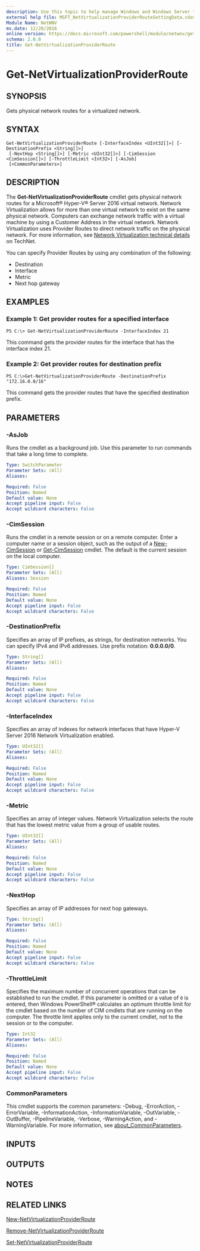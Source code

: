 ```yaml
---
description: Use this topic to help manage Windows and Windows Server technologies with Windows PowerShell.
external help file: MSFT_NetVirtualizationProviderRouteSettingData.cdxml-help.xml
Module Name: NetWNV
ms.date: 12/20/2016
online version: https://docs.microsoft.com/powershell/module/netwnv/get-netvirtualizationproviderroute?view=windowsserver2022-ps&wt.mc_id=ps-gethelp
schema: 2.0.0
title: Get-NetVirtualizationProviderRoute
---
```


# Get-NetVirtualizationProviderRoute

## SYNOPSIS
Gets physical network routes for a virtualized network.

## SYNTAX

```
Get-NetVirtualizationProviderRoute [-InterfaceIndex <UInt32[]>] [-DestinationPrefix <String[]>]
 [-NextHop <String[]>] [-Metric <UInt32[]>] [-CimSession <CimSession[]>] [-ThrottleLimit <Int32>] [-AsJob]
 [<CommonParameters>]
```

## DESCRIPTION
The **Get-NetVirtualizationProviderRoute** cmdlet gets physical network routes for a Microsoft® Hyper-V® Server 2016 virtual network.
Network Virtualization allows for more than one virtual network to exist on the same physical network.
Computers can exchange network traffic with a virtual machine by using a Customer Address in the virtual network.
Network Virtualization uses Provider Routes to direct network traffic on the physical network.
For more information, see [Network Virtualization technical details](https://technet.microsoft.com/library/jj134174.aspx) on TechNet.

You can specify Provider Routes by using any combination of the following: 

- Destination 
- Interface 
- Metric 
- Next hop gateway

## EXAMPLES

### Example 1: Get provider routes for a specified interface
```
PS C:\> Get-NetVirtualizationProviderRoute -InterfaceIndex 21
```

This command gets the provider routes for the interface that has the interface index 21.

### Example 2: Get provider routes for destination prefix
```
PS C:\>Get-NetVirtualizationProviderRoute -DestinationPrefix "172.16.0.0/16"
```

This command gets the provider routes that have the specified destination prefix.

## PARAMETERS

### -AsJob
Runs the cmdlet as a background job. Use this parameter to run commands that take a long time to complete.

```yaml
Type: SwitchParameter
Parameter Sets: (All)
Aliases: 

Required: False
Position: Named
Default value: None
Accept pipeline input: False
Accept wildcard characters: False
```

### -CimSession
Runs the cmdlet in a remote session or on a remote computer.
Enter a computer name or a session object, such as the output of a [New-CimSession](https://go.microsoft.com/fwlink/p/?LinkId=227967) or [Get-CimSession](https://go.microsoft.com/fwlink/p/?LinkId=227966) cmdlet.
The default is the current session on the local computer.

```yaml
Type: CimSession[]
Parameter Sets: (All)
Aliases: Session

Required: False
Position: Named
Default value: None
Accept pipeline input: False
Accept wildcard characters: False
```

### -DestinationPrefix
Specifies an array of IP prefixes, as strings, for destination networks.
You can specify IPv4 and IPv6 addresses.
Use prefix notation: **0.0.0.0/0**.

```yaml
Type: String[]
Parameter Sets: (All)
Aliases: 

Required: False
Position: Named
Default value: None
Accept pipeline input: False
Accept wildcard characters: False
```

### -InterfaceIndex
Specifies an array of indexes for network interfaces that have Hyper-V Server 2016 Network Virtualization enabled.

```yaml
Type: UInt32[]
Parameter Sets: (All)
Aliases: 

Required: False
Position: Named
Default value: None
Accept pipeline input: False
Accept wildcard characters: False
```

### -Metric
Specifies an array of integer values.
Network Virtualization selects the route that has the lowest metric value from a group of usable routes.

```yaml
Type: UInt32[]
Parameter Sets: (All)
Aliases: 

Required: False
Position: Named
Default value: None
Accept pipeline input: False
Accept wildcard characters: False
```

### -NextHop
Specifies an array of IP addresses for next hop gateways.

```yaml
Type: String[]
Parameter Sets: (All)
Aliases: 

Required: False
Position: Named
Default value: None
Accept pipeline input: False
Accept wildcard characters: False
```

### -ThrottleLimit
Specifies the maximum number of concurrent operations that can be established to run the cmdlet.
If this parameter is omitted or a value of `0` is entered, then Windows PowerShell® calculates an optimum throttle limit for the cmdlet based on the number of CIM cmdlets that are running on the computer.
The throttle limit applies only to the current cmdlet, not to the session or to the computer.

```yaml
Type: Int32
Parameter Sets: (All)
Aliases: 

Required: False
Position: Named
Default value: None
Accept pipeline input: False
Accept wildcard characters: False
```

### CommonParameters
This cmdlet supports the common parameters: -Debug, -ErrorAction, -ErrorVariable, -InformationAction, -InformationVariable, -OutVariable, -OutBuffer, -PipelineVariable, -Verbose, -WarningAction, and -WarningVariable. For more information, see [about_CommonParameters](https://go.microsoft.com/fwlink/?LinkID=113216).

## INPUTS

## OUTPUTS

## NOTES

## RELATED LINKS

[New-NetVirtualizationProviderRoute](./New-NetVirtualizationProviderRoute.md)

[Remove-NetVirtualizationProviderRoute](./Remove-NetVirtualizationProviderRoute.md)

[Set-NetVirtualizationProviderRoute](./Set-NetVirtualizationProviderRoute.md)

